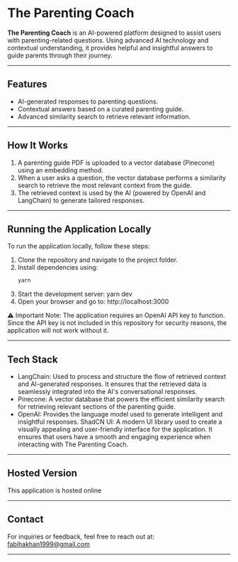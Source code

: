 # The Parenting Coach

**The Parenting Coach** is an AI-powered platform designed to assist users with parenting-related questions. Using advanced AI technology and contextual understanding, it provides helpful and insightful answers to guide parents through their journey.

---

## Features
- AI-generated responses to parenting questions.
- Contextual answers based on a curated parenting guide.
- Advanced similarity search to retrieve relevant information.

---

## How It Works
1. A parenting guide PDF is uploaded to a vector database (Pinecone) using an embedding method.
2. When a user asks a question, the vector database performs a similarity search to retrieve the most relevant context from the guide.
3. The retrieved context is used by the AI (powered by OpenAI and LangChain) to generate tailored responses.

---

## Running the Application Locally
To run the application locally, follow these steps:

1. Clone the repository and navigate to the project folder.
2. Install dependencies using:
   ```bash
   yarn
3. Start the development server:
   yarn dev
4. Open your browser and go to:
   http://localhost:3000
   
⚠️ Important Note:
The application requires an OpenAI API key to function. Since the API key is not included in this repository for security reasons, the application will not work without it.

---

## Tech Stack
- LangChain: Used to process and structure the flow of retrieved context and AI-generated responses. It ensures that the retrieved data is seamlessly integrated into the AI's conversational responses.
- Pinecone: A vector database that powers the efficient similarity search for retrieving relevant sections of the parenting guide.
- OpenAI: Provides the language model used to generate intelligent and insightful responses.
ShadCN UI: A modern UI library used to create a visually appealing and user-friendly interface for the application. It ensures that users have a smooth and engaging experience when interacting with The Parenting Coach.

---

## Hosted Version
This application is hosted online

---

## Contact
For inquiries or feedback, feel free to reach out at: fabihakhan1999@gmail.com

---


